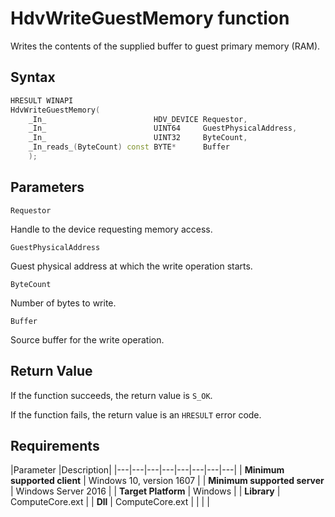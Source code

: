 # HdvWriteGuestMemory function

Writes the contents of the supplied buffer to guest primary memory (RAM).

## Syntax

```C++
HRESULT WINAPI
HdvWriteGuestMemory(
    _In_                        HDV_DEVICE Requestor,
    _In_                        UINT64     GuestPhysicalAddress,
    _In_                        UINT32     ByteCount,
    _In_reads_(ByteCount) const BYTE*      Buffer
    );
```

## Parameters

`Requestor` 

Handle to the device requesting memory access.

`GuestPhysicalAddress` 

Guest physical address at which the write operation starts.

`ByteCount` 

Number of bytes to write.

`Buffer` 

Source buffer for the write operation.

## Return Value

If the function succeeds, the return value is `S_OK`.

If the function fails, the return value is an  `HRESULT` error code.

## Requirements

|Parameter     |Description|
|---|---|---|---|---|---|---|---| 
| **Minimum supported client** | Windows 10, version 1607 |
| **Minimum supported server** | Windows Server 2016 |
| **Target Platform** | Windows |
| **Library** | ComputeCore.ext |
| **Dll** | ComputeCore.ext |
|    |    | 